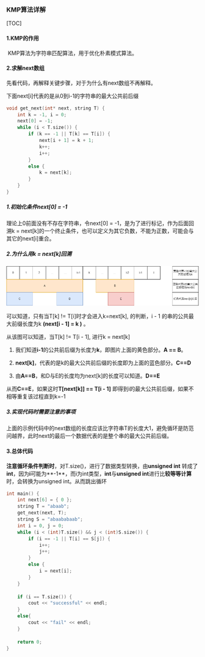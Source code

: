 ### KMP算法详解

[TOC]

#### 1.KMP的作用

​	KMP算法为字符串匹配算法，用于优化朴素模式算法。

#### 2.求解next数组

先看代码，再解释关键步骤，对于为什么有next数组不再解释。

下面next[i]代表的是从0到i-1的字符串的最大公共前后缀

```c++
void get_next(int* next, string T) {
    int k = -1, i = 0;
    next[0] = -1;
    while (i < T.size()) {
        if (k == -1 || T[k] == T[i]) {
            next[i + 1] = k + 1;
            k++;
            i++;
        }
        else {
            k = next[k];
        }
    }
}
```

##### 1.初始化条件next[0] = -1

理论上0前面没有不存在字符串，令next[0] = -1，是为了进行标记，作为后面回溯k = next[k]的一个终止条件，也可以定义为其它负数，不能为正数，可能会与其它的next[i]重合。

##### 2.为什么用k = next[k]回溯

![](https://github.com/banxianxian/image/blob/main/DaHuaShuJuJieGou/KMP.drawio.png?raw=true)

可以知道，只有当T[k] != T[i]时才会进入k=next[k], 的判断，i - 1 的串的公共最大前缀长度为k **(next[i - 1] = k )** 。

从该图可以知道，当T[k] != T[i - 1], 进行k = next[k]

1. 我们知道**i-1**的公共前后缀为长度为**k**，即图片上面的黄色部分。**A == B**。

2. **next[k]**，代表的是k的最大公共前后缀的长度即为上面的蓝色部分。**C==D**

3. 由**A\==B**，和D与E的长度均为next[k]的长度可以知道。**D==E**

从而**C==E**，如果这时**T[next[k]] == T[i - 1]** 即得到i的最大公共前后缀，如果不相等重复该过程直到k=-1 

##### 3.实现代码时需要注意的事项

上面的示例代码中的next数组的长度应该比字符串T的长度大1，避免循环是防范问越界，此时next的最后一个数据代表的是整个串的最大公共前后缀。

#### 3.总体代码

**注意循环条件判断时**，对T.size()，进行了数据类型转换，由**unsigned int** 转成了 **int**，因为**i**可能为**-1**，而i为int类型，**int**与**unsigned int**进行比**较等等计算**时，会转换为unsigned int。从而跳出循环

```c++
int main() {
    int next[6] = { 0 };
    string T = "abaab";
    get_next(next, T);
    string S = "abaababaab";
    int i = 0, j = 0;
    while (i < (int)T.size() && j < (int)S.size()) {
        if (i == -1 || T[i] == S[j]) {
            i++;
            j++;
        }
        else {
            i = next[i];
        }
    }

    if (i == T.size()) {
        cout << "successful" << endl;
    }
    else{
        cout << "fail" << endl;
    }

    return 0;
}
```



